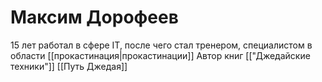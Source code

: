 # Максим Дорофеев
15 лет работал в сфере IT, после чего стал тренером, специалистом в области [[прокастинация|прокастинации]] Автор книг [["Джедайские техники"]] [[Путь Джедая]]